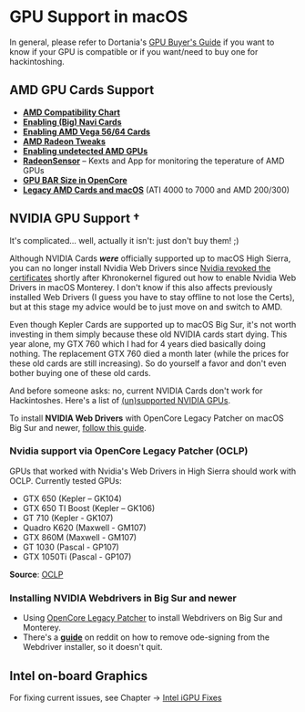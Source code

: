 # GPU Support in macOS

In general, please refer to Dortania's [GPU Buyer's Guide](https://dortania.github.io/GPU-Buyers-Guide/) if you want to know if your GPU is compatible or if you want/need to buy one for hackintoshing.

## AMD GPU Cards Support
- [**AMD Compatibility Chart**](/Content/11_Graphics/GPU/AMD_GPU_Compatbility.md)
- [**Enabling (Big) Navi Cards**](/Content/11_Graphics/GPU/AMD_Navi)
- [**Enabling AMD Vega 56/64 Cards**](/Content/11_Graphics/GPU/AMD_Vega)
- [**AMD Radeon Tweaks**](/Content/11_Graphics/GPU/AMD_Radeon_Tweaks)
- [**Enabling undetected AMD GPUs**](/Content/11_Graphics/GPU/GPU_undetected)
- [**RadeonSensor**](https://github.com/NootInc/RadeonSensor) – Kexts and App for monitoring the teperature of AMD GPUs
- [**GPU BAR Size in OpenCore**](/Content/main/11_Graphics/GPU/GPU-BAR_Size)
- [**Legacy AMD Cards and macOS**](https://web.archive.org/web/20170814210930/http://www.rampagedev.com/guides/graphic-cards-injection/) (ATI 4000 to 7000 and AMD 200/300)

## NVIDIA GPU Support †
It's complicated… well, actually it isn't: just don't buy them! ;)

Although NVIDIA Cards ***were*** officially supported up to macOS High Sierra, you can no longer install Nvidia Web Drivers since [Nvidia revoked the certificates](https://twitter.com/khronokernel/status/1532545973372588033) shortly after Khronokernel figured out how to enable Nvidia Web Drivers in macOS Monterey. I don't know if this also affects previously installed Web Drivers (I guess you have to stay offline to not lose the Certs), but at this stage my advice would be to just move on and switch to AMD.

Even though Kepler Cards are supported up to macOS Big Sur, it's not worth investing in them simply because these old NVIDIA cards start dying. This year alone, my GTX 760 which I had for 4 years died basically doing nothing. The replacement GTX 760 died a month later (while the prices for these old cards are still increasing). So do yourself a favor and don't even bother buying one of these old cards.

And before someone asks: no, current NVIDIA Cards don't work for Hackintoshes. Here's a list of [(un)supported NVIDIA GPUs](https://dortania.github.io/GPU-Buyers-Guide/modern-gpus/nvidia-gpu.html#unsupported-nvidia-gpus).

To install **NVIDIA Web Drivers** with OpenCore Legacy Patcher on macOS Big Sur and newer, [follow this guide](https://elitemacx86.com/threads/how-to-enable-nvidia-webdrivers-on-macos-big-sur-and-monterey.926/).

### Nvidia support via OpenCore Legacy Patcher (OCLP)
GPUs that worked with Nvidia's Web Drivers in High Sierra should work with OCLP. Currently tested GPUs:

- GTX 650 (Kepler – GK104)
- GTX 650 TI Boost (Kepler – GK106)
- GT 710 (Kepler - GK107)
- Quadro K620 (Maxwell - GM107)
- GTX 860M (Maxwell - GM107)
- GT 1030 (Pascal - GP107)
- GTX 1050Ti (Pascal - GP107)

**Source**: [OCLP](https://github.com/dortania/OpenCore-Legacy-Patcher/pull/993)

### Installing NVIDIA Webdrivers in Big Sur and newer

- Using [OpenCore Legacy Patcher](https://elitemacx86.com/threads/how-to-enable-nvidia-webdrivers-on-macos-big-sur-and-monterey.926/) to install Webdrivers on Big Sur and Monterey.
- There's a [**guide**](https://www.reddit.com/r/hackintosh/comments/v960av/nvidia_web_driver_fix_for_high_sierra/) on reddit on how to remove ode-signing from the Webdriver installer, so it doesn't quit.

## Intel on-board Graphics

For fixing current issues, see Chapter &rarr; [Intel iGPU Fixes](/Content/11_Graphics/iGPU)
